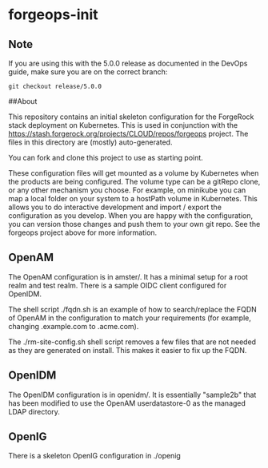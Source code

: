 # forgeops-init

## Note

If you are using this with the 5.0.0 release as documented in the DevOps guide, make sure you are on the correct branch:

`git checkout release/5.0.0`


##About

This repository contains an initial skeleton configuration for the ForgeRock stack deployment on Kubernetes.
This is used in conjunction with the https://stash.forgerock.org/projects/CLOUD/repos/forgeops project. 
The files in this directory are (mostly) auto-generated.

You can fork and clone this project to use as starting point. 

These configuration files will get mounted as a volume by Kubernetes when the products are being configured. The volume type 
can be a gitRepo clone, or any other mechanism you choose. For example, on minikube you can map a local folder 
on your system to a hostPath volume in Kubernetes. This allows you to do interactive development and import / export the
configuration as you develop. When you are happy with the configuration, you can version those changes and push
them to your own git repo. See the forgeops project above for more information.


## OpenAM

The OpenAM configuration is in amster/. It has a minimal setup for a root realm and test realm. There is a sample
OIDC client configured for OpenIDM.

The shell script ./fqdn.sh is an example of how to search/replace the FQDN of OpenAM in the configuration to match
your requirements (for example, changing .example.com to .acme.com).

The ./rm-site-config.sh shell script removes a few files that are not needed as they are generated on install. 
This makes it easier to fix up the FQDN. 

## OpenIDM

The OpenIDM configuration is in openidm/.  It is essentially "sample2b" that has been modified to use the OpenAM
userdatastore-0 as the managed LDAP directory. 

## OpenIG

There is a skeleton OpenIG configuration in ./openig



